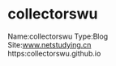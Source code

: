 # collectorswu
Name:collectorswu
Type:Blog  
Site:www.netstudying.cn  
      https:collectorswu.github.io
